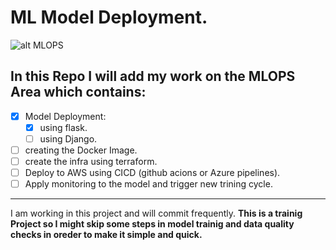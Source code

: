 # ML Model Deployment.
![alt MLOPS](https://th.bing.com/th/id/R.1c3eed908660c5b7bdc547ea584fd0c8?rik=jpolC7Kv4zD7GA&pid=ImgRaw&r=0)
## In this Repo I will add my work on the MLOPS Area which contains:
- [x] Model Deployment:
    - [x] using flask.
    - [ ] using Django.
- [ ] creating the Docker Image.
- [ ] create the infra using terraform.
- [ ] Deploy to AWS using CICD (github acions or Azure pipelines).
- [ ] Apply monitoring to the model and trigger new trining cycle.

---
I am working in this project and will commit frequently.
**This is a trainig Project so I might skip some steps in model trainig and data quality checks in oreder to make it simple and quick.**